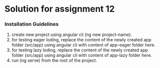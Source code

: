 # Solution for assignment 12

### Installation Guidelines 
1. create new project using angular cli (ng new project-name).
2. for testing eager loding, replace the content of the newly created app folder (src/app) using angular cli with content of app-eager folder here.
2. for testing lazy loding, replace the content of the newly created app folder (src/app) using angular cli with content of app-lazy folder here.
3. run (ng serve) from the root of the project.